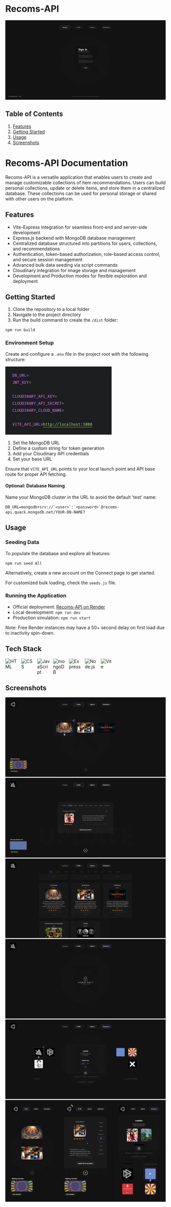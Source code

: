 # Recoms-API

![Recoms-API](public/assets/readme/Recoms-API.png)

## Table of Contents

1. [Features](#features)
2. [Getting Started](#getting-started)
3. [Usage](#usage)
4. [Screenshots](#screenshots)

# Recoms-API Documentation

Recoms-API is a versatile application that enables users to create and manage customizable collections of item recommendations. Users can build personal collections, update or delete items, and store them in a centralized database. These collections can be used for personal storage or shared with other users on the platform.

## Features

- Vite-Express integration for seamless front-end and server-side development
- Express.js backend with MongoDB database management
- Centralized database structured into partitions for users, collections, and recommendations
- Authentication, token-based authorization, role-based access control, and secure session management
- Advanced bulk data seeding via script commands
- Cloudinary integration for image storage and management
- Development and Production modes for flexible exploration and deployment

## Getting Started

1. Clone the repository to a local folder
2. Navigate to the project directory
3. Run the build command to create the `/dist` folder:

```
npm run build
```

### Environment Setup

Create and configure a `.env` file in the project root with the following structure:

![Environment Setup](public/assets/readme/.env.png)

1. Set the MongoDB URL
2. Define a custom string for token generation
3. Add your Cloudinary API credentials
4. Set your base URL

Ensure that `VITE_API_URL` points to your local launch point and API base route for proper API fetching.

#### Optional: Database Naming

Name your MongoDB cluster in the URL to avoid the default 'test' name:

```
DB_URL=mongodb+srv://`<user>`:`<password>`@recoms-api.quack.mongodb.net/YOUR-DB-NAME?
```

## Usage

### Seeding Data

To populate the database and explore all features:

```
npm run seed All
```

Alternatively, create a new account on the Connect page to get started.

For customized bulk loading, check the `seeds.js` file.

### Running the Application

- Official deployment: [Recoms-API on Render](https://recoms-api.onrender.com/login)
- Local development: `npm run dev`
- Production simulation: `npm run start`

Note: Free Render instances may have a 50+ second delay on first load due to inactivity spin-down.

## Tech Stack

<div style="display:flex; gap: 10px;">
<img src="https://user-images.githubusercontent.com/25181517/192158954-f88b5814-d510-4564-b285-dff7d6400dad.png" alt="HTML" title="HTML" width="40">
<img src="https://user-images.githubusercontent.com/25181517/183898674-75a4a1b1-f960-4ea9-abcb-637170a00a75.png" alt="CSS" title="CSS" width="40">
<img src="https://user-images.githubusercontent.com/25181517/117447155-6a868a00-af3d-11eb-9cfe-245df15c9f3f.png" alt="JavaScript" title="JavaScript" width="40">
<img src="https://user-images.githubusercontent.com/25181517/182884177-d48a8579-2cd0-447a-b9a6-ffc7cb02560e.png" alt="mongoDB" title="mongoDB" width="40">
<img src="https://user-images.githubusercontent.com/25181517/183859966-a3462d8d-1bc7-4880-b353-e2cbed900ed6.png" alt="Express" title="Express" width="40">
<img src="https://user-images.githubusercontent.com/25181517/183568594-85e280a7-0d7e-4d1a-9028-c8c2209e073c.png" alt="Node.js" title="Node.js" width="40">
<img src="https://github-production-user-asset-6210df.s3.amazonaws.com/62091613/261395532-b40892ef-efb8-4b0e-a6b5-d1cfc2f3fc35.png" alt="Vite" title="Vite" width="40">
</div>

## Screenshots

![Profile](public/assets/readme/Profile.png)
![Update](public/assets/readme/Profile-update.png)
![Explore](public/assets/readme/Explore.png)
![Admin](public/assets/readme/Admin.png)
![Admin Access](public/assets/readme/admin-manage.png)
![Responsive](public/assets/readme/responsive.png)
